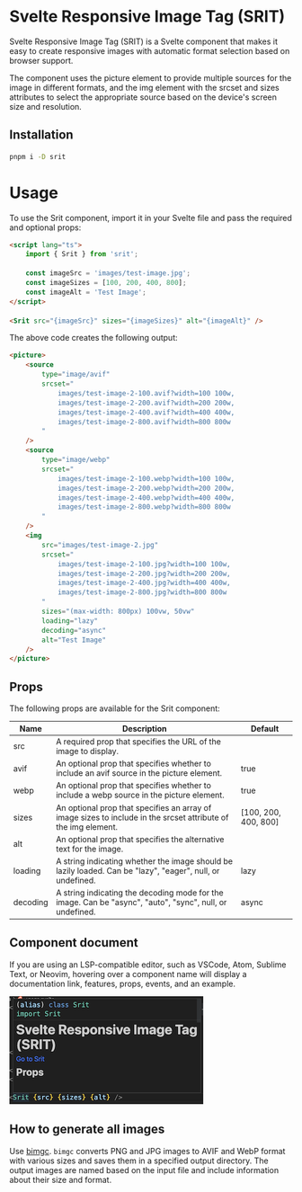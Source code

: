 # Svelte Responsive Image Tag (SRIT)

Svelte Responsive Image Tag (SRIT) is a Svelte component that makes it easy to create responsive images with automatic format selection based on browser support.

The component uses the picture element to provide multiple sources for the image in different formats, and the img element with the srcset and sizes attributes to select the appropriate source based on the device's screen size and resolution.

## Installation

```sh
pnpm i -D srit
```

# Usage

To use the Srit component, import it in your Svelte file and pass the required and optional props:

```html
<script lang="ts">
	import { Srit } from 'srit';

	const imageSrc = 'images/test-image.jpg';
	const imageSizes = [100, 200, 400, 800];
	const imageAlt = 'Test Image';
</script>

<Srit src="{imageSrc}" sizes="{imageSizes}" alt="{imageAlt}" />
```

The above code creates the following output:

```html
<picture>
	<source
		type="image/avif"
		srcset="
			images/test-image-2-100.avif?width=100 100w,
			images/test-image-2-200.avif?width=200 200w,
			images/test-image-2-400.avif?width=400 400w,
			images/test-image-2-800.avif?width=800 800w
		"
	/>
	<source
		type="image/webp"
		srcset="
			images/test-image-2-100.webp?width=100 100w,
			images/test-image-2-200.webp?width=200 200w,
			images/test-image-2-400.webp?width=400 400w,
			images/test-image-2-800.webp?width=800 800w
		"
	/>
	<img
		src="images/test-image-2.jpg"
		srcset="
			images/test-image-2-100.jpg?width=100 100w,
			images/test-image-2-200.jpg?width=200 200w,
			images/test-image-2-400.jpg?width=400 400w,
			images/test-image-2-800.jpg?width=800 800w
		"
		sizes="(max-width: 800px) 100vw, 50vw"
		loading="lazy"
		decoding="async"
		alt="Test Image"
	/>
</picture>
```

## Props

The following props are available for the Srit component:

| Name     | Description                                                                                                    | Default              |
| -------- | -------------------------------------------------------------------------------------------------------------- | -------------------- |
| src      | A required prop that specifies the URL of the image to display.                                                |                      |
| avif     | An optional prop that specifies whether to include an avif source in the picture element.                      | true                 |
| webp     | An optional prop that specifies whether to include a webp source in the picture element.                       | true                 |
| sizes    | An optional prop that specifies an array of image sizes to include in the srcset attribute of the img element. | [100, 200, 400, 800] |
| alt      | An optional prop that specifies the alternative text for the image.                                            |                      |
| loading  | A string indicating whether the image should be lazily loaded. Can be "lazy", "eager", null, or undefined.     | lazy                 |
| decoding | A string indicating the decoding mode for the image. Can be "async", "auto", "sync", null, or undefined.       | async                |

## Component document

If you are using an LSP-compatible editor, such as VSCode, Atom, Sublime Text, or Neovim, hovering over a component name will display a documentation link, features, props, events, and an example.

![component doc](https://github.com/shinokada/srit/blob/main/static/images/compo-doc.png?raw=true)

## How to generate all images

Use [bimgc](https://bimgc.codewithshin.com/). `bimgc` converts PNG and JPG images to AVIF and WebP format with various sizes and saves them in a specified output directory. The output images are named based on the input file and include information about their size and format.

